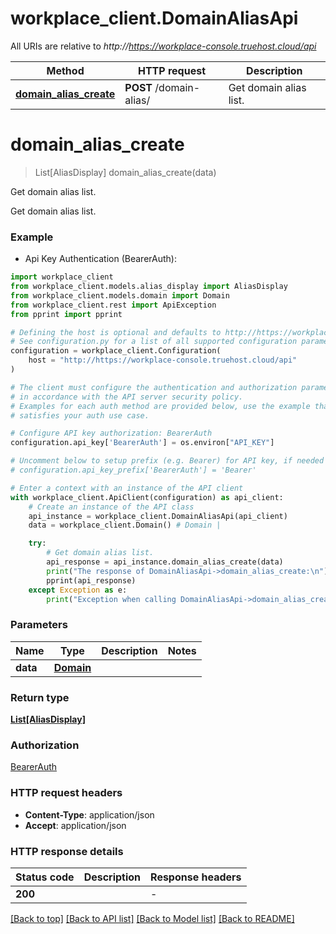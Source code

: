# workplace_client.DomainAliasApi

All URIs are relative to *http://https://workplace-console.truehost.cloud/api*

Method | HTTP request | Description
------------- | ------------- | -------------
[**domain_alias_create**](DomainAliasApi.md#domain_alias_create) | **POST** /domain-alias/ | Get domain alias list.


# **domain_alias_create**
> List[AliasDisplay] domain_alias_create(data)

Get domain alias list.

Get domain alias list.

### Example

* Api Key Authentication (BearerAuth):

```python
import workplace_client
from workplace_client.models.alias_display import AliasDisplay
from workplace_client.models.domain import Domain
from workplace_client.rest import ApiException
from pprint import pprint

# Defining the host is optional and defaults to http://https://workplace-console.truehost.cloud/api
# See configuration.py for a list of all supported configuration parameters.
configuration = workplace_client.Configuration(
    host = "http://https://workplace-console.truehost.cloud/api"
)

# The client must configure the authentication and authorization parameters
# in accordance with the API server security policy.
# Examples for each auth method are provided below, use the example that
# satisfies your auth use case.

# Configure API key authorization: BearerAuth
configuration.api_key['BearerAuth'] = os.environ["API_KEY"]

# Uncomment below to setup prefix (e.g. Bearer) for API key, if needed
# configuration.api_key_prefix['BearerAuth'] = 'Bearer'

# Enter a context with an instance of the API client
with workplace_client.ApiClient(configuration) as api_client:
    # Create an instance of the API class
    api_instance = workplace_client.DomainAliasApi(api_client)
    data = workplace_client.Domain() # Domain | 

    try:
        # Get domain alias list.
        api_response = api_instance.domain_alias_create(data)
        print("The response of DomainAliasApi->domain_alias_create:\n")
        pprint(api_response)
    except Exception as e:
        print("Exception when calling DomainAliasApi->domain_alias_create: %s\n" % e)
```



### Parameters


Name | Type | Description  | Notes
------------- | ------------- | ------------- | -------------
 **data** | [**Domain**](Domain.md)|  | 

### Return type

[**List[AliasDisplay]**](AliasDisplay.md)

### Authorization

[BearerAuth](../README.md#BearerAuth)

### HTTP request headers

 - **Content-Type**: application/json
 - **Accept**: application/json

### HTTP response details

| Status code | Description | Response headers |
|-------------|-------------|------------------|
**200** |  |  -  |

[[Back to top]](#) [[Back to API list]](../README.md#documentation-for-api-endpoints) [[Back to Model list]](../README.md#documentation-for-models) [[Back to README]](../README.md)

